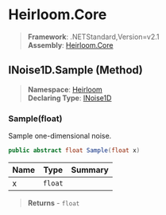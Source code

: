 # Heirloom.Core

> **Framework**: .NETStandard,Version=v2.1  
> **Assembly**: [Heirloom.Core][0]

## INoise1D.Sample (Method)

> **Namespace**: [Heirloom][0]  
> **Declaring Type**: [INoise1D][1]

### Sample(float)

Sample one-dimensional noise.

```cs
public abstract float Sample(float x)
```

| Name | Type    | Summary |
|------|---------|---------|
| x    | `float` |         |

> **Returns** - `float`

[0]: ../../../Heirloom.Core.md
[1]: ../INoise1D.md
